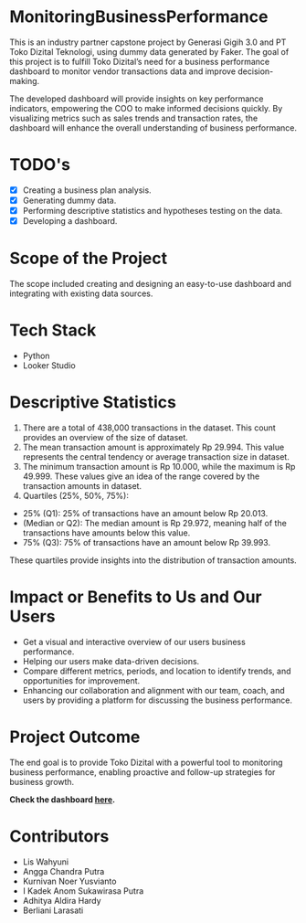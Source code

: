 # MonitoringBusinessPerformance

This is an industry partner capstone project by Generasi Gigih 3.0 and PT Toko Dizital Teknologi, using dummy data generated by Faker. The goal of this project is to fulfill Toko Dizital’s need for a business performance dashboard to monitor vendor transactions data and improve decision-making.

The developed dashboard will provide insights on key performance indicators, empowering the COO to make informed decisions quickly. By visualizing metrics such as sales trends and transaction rates, the dashboard will enhance the overall understanding of business performance.

# TODO's
- [x] Creating a business plan analysis.
- [x] Generating dummy data.
- [x] Performing descriptive statistics and hypotheses testing on the data.
- [x] Developing a dashboard.

# Scope of the Project
The scope included creating and designing an easy-to-use dashboard and integrating with existing data sources.

# Tech Stack
- Python
- Looker Studio

# Descriptive Statistics
1. There are a total of 438,000 transactions in the dataset. This count provides an overview of the size of dataset.
2. The mean transaction amount is approximately Rp 29.994. This value represents the central tendency or average transaction size in dataset.
3. The minimum transaction amount is Rp 10.000, while the maximum is Rp 49.999. These values give an idea of the range covered by the transaction amounts in dataset.
5. Quartiles (25%, 50%, 75%):
  - 25% (Q1): 25% of transactions have an amount below Rp 20.013.
  - (Median or Q2): The median amount is Rp 29.972, meaning half of the transactions have amounts below this value.
  - 75% (Q3): 75% of transactions have an amount below Rp 39.993.

These quartiles provide insights into the distribution of transaction amounts.

# Impact or Benefits to Us and Our Users
- Get a visual and interactive overview of our users business performance.
- Helping our users make data-driven decisions.
- Compare different metrics, periods, and location to identify trends, and opportunities for improvement.
- Enhancing our collaboration and alignment with our team, coach, and users by providing a platform for discussing the business performance.

# Project Outcome
The end goal is to provide Toko Dizital with a powerful tool to monitoring business performance, enabling proactive and follow-up strategies for business growth.

**Check the dashboard [here](https://lookerstudio.google.com/reporting/5a17ddb9-0553-4967-899b-b870773cbd0f).**

# Contributors
- Lis Wahyuni
- Angga Chandra Putra
- Kurnivan Noer Yusvianto
- I Kadek Anom Sukawirasa Putra
- Adhitya Aldira Hardy
- Berliani Larasati
